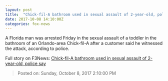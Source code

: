 ```yaml
---
layout: post
title:  "Chick-fil-A bathroom used in sexual assault of 2-year-old, police say"
date: 2017-10-08 14:10:00Z
categories: fox-news
---
```


A Florida man was arrested Friday in the sexual assault of a toddler in the bathroom of an Orlando-area Chick-fil-A after a customer said he witnessed the attack, according to police.


Full story on F3News: [Chick-fil-A bathroom used in sexual assault of 2-year-old, police say](http://www.f3nws.com/n/DtMnfF)

> Posted on: Sunday, October 8, 2017 2:10:00 PM
